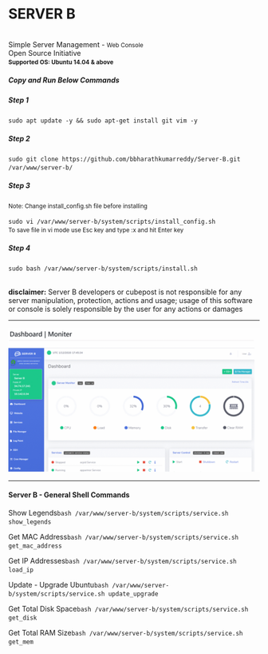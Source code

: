 <h1>SERVER B <small></small></h1>
<br>
Simple Server Management - <small>Web Console</small>
<br>
Open Source Initiative
<br>
<small><b>Supported OS: Ubuntu 14.04 & above</b></small>
<br>
<h5>Copy and Run Below Commands</h5>
<h5>Step 1</h5>
<code>sudo apt update -y && sudo apt-get install git vim -y</code>
<br>
<h5>Step 2</h5>
<code>sudo git clone https://github.com/bbharathkumarreddy/Server-B.git /var/www/server-b/</code>
<br>
<h5>Step 3</h5>
<p><small>Note: Change install_config.sh file before installing</small></p>
<code>sudo vi /var/www/server-b/system/scripts/install_config.sh</code>
<br>
<small>To save file in vi mode use Esc key and type :x and hit Enter key</small>
<h5>Step 4</h5>
<code>sudo bash /var/www/server-b/system/scripts/install.sh</code>
<br>
<br>
<p><b>disclaimer:</b> Server B developers or cubepost is not responsible for any server manipulation, protection, actions and usage; usage of this software or console is solely responsible by the user for any actions or damages</p>
<hr>
<p align="center">
  <img src="https://github.com/bbharathkumarreddy/server-b/blob/master/images/server-b-images.gif?raw=true">
</p>
<hr>
<h4>Server B - General Shell Commands</h4>
<p>Show Legends<code>bash /var/www/server-b/system/scripts/service.sh show_legends</code></p>
<p>Get MAC Address<code>bash /var/www/server-b/system/scripts/service.sh get_mac_address</code></p>
<p>Get IP Addresses<code>bash /var/www/server-b/system/scripts/service.sh load_ip</code></p>
<p>Update - Upgrade Ubuntu<code>bash /var/www/server-b/system/scripts/service.sh update_upgrade</code></p>
<p>Get Total Disk Space<code>bash /var/www/server-b/system/scripts/service.sh get_disk</code></p>
<p>Get Total RAM Size<code>bash /var/www/server-b/system/scripts/service.sh get_mem</code></p>